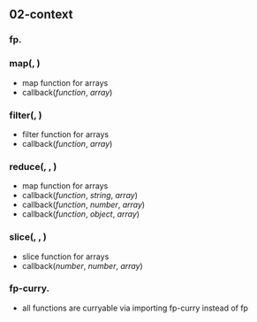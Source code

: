 ## 02-context

### fp.<method>
### map(<callback>, <collection>)
- map function for arrays
- callback(*function*, *array*)

### filter(<callback>, <collection>)
- filter function for arrays
- callback(*function*, *array*)

### reduce(<callback>, <initialState>, <collection>)
- map function for arrays
- callback(*function*, *string*, *array*)
- callback(*function*, *number*, *array*)
- callback(*function*, *object*, *array*)

### slice(<begin>, <end>, <collection>)
- slice function for arrays
- callback(*number*, *number*, *array*)

### fp-curry.<method>
- all functions are curryable via importing fp-curry instead of fp
